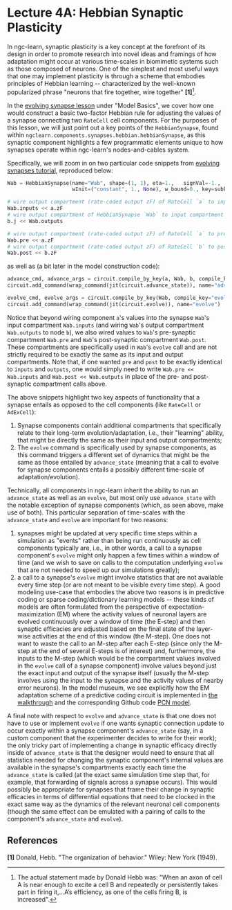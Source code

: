 # Lecture 4A: Hebbian Synaptic Plasticity

In ngc-learn, synaptic plasticity is a key concept at the forefront of its
design in order to promote research into novel ideas and framings of how
adaptation might occur at various time-scales in biomimetic systems such as
those composed of neurons. One of the simplest and most useful ways that one
may implement plasticity is through a scheme that embodies principles of
Hebbian learning -- characterized by the well-known popularized phrase
"neurons that fire together, wire together" <b>[1]</b>[^1].

In the [evolving synapse lesson](../model_basics/evolving_synapses.md) under
"Model Basics", we cover how one would construct a basic two-factor Hebbian rule
for adjusting the values of a synapse connecting two `RateCell` cell components.
For the purposes of this lesson, we will just point out a key points of the
`HebbianSynapse`, found within `ngclearn.components.synapses.hebbian.hebbianSynapse`,
as this synaptic component highlights a few programmatic elements unique to how
synapses operate within ngc-learn's nodes-and-cables system.

Specifically, we will zoom in on two particular code snippets from
[evolving synapses tutorial](../model_basics/evolving_synapses.md), reproduced
below:

```python
Wab = HebbianSynapse(name="Wab", shape=(1, 1), eta=1.,   signVal=-1.,
                     wInit=("constant", 1., None), w_bound=0., key=subkeys[3])

# wire output compartment (rate-coded output zF) of RateCell `a` to input compartment of HebbianSynapse `Wab`
Wab.inputs << a.zF
# wire output compartment of HebbianSynapse `Wab` to input compartment (electrical current j) RateCell `b`
b.j << Wab.outputs

# wire output compartment (rate-coded output zF) of RateCell `a` to presynaptic compartment of HebbianSynapse `Wab`
Wab.pre << a.zF
# wire output compartment (rate-coded output zF) of RateCell `b` to postsynaptic compartment of HebbianSynapse `Wab`
Wab.post << b.zF
```

as well as (a bit later in the model construction code):

```python
advance_cmd, advance_args = circuit.compile_by_key(a, Wab, b, compile_key="advance_state")
circuit.add_command(wrap_command(jit(circuit.advance_state)), name="advance")

evolve_cmd, evolve_args = circuit.compile_by_key(Wab, compile_key="evolve")
circuit.add_command(wrap_command(jit(circuit.evolve)), name="evolve")
```

Notice that beyond wiring component `a`'s values into the synapse `Wab`'s input compartment
`Wab.inputs` (and wiring `Wab`'s output compartment `Wab.outputs` to node `b`), we
also wired values to `Wab`'s pre-synaptic compartment `Wab.pre` and `Wab`'s
post-synaptic compartment `Wab.post`. These compartments are specifically
used in `Wab`'s `evolve` call and are not strictly required to be exactly
the same as its input and output compartments. Note that, if one wanted `pre`
and `post` to be exactly identical to `inputs` and `outputs`, one would simply need
to write `Wab.pre << Wab.inputs` and `Wab.post << Wab.outputs` in place
of the pre- and post-synaptic compartment calls above.

The above snippets highlight two key aspects of functionality that a synapse
entails as opposed to the cell components (like `RateCell` or `AdExCell`):
1. Synapse components contain additional compartments that specifically relate
to their long-term evolution/adaptation, i.e., their "learning" ability, that
might be directly the same as their input and output compartments;
2. The `evolve` command is specifically used by synapse components, as this
command triggers a different set of dynamics that might be the same as those
entailed by `advance_state` (meaning that a call to evolve for synapse components
entails a possibly different time-scale of adaptation/evolution).

Technically, all components in ngc-learn inherit the ability to run an `advance_state`
as well as an `evolve`, but most only use `advance_state` with the notable
exception of synapse components (which, as seen above, make use of both). This
particular separation of time-scales with the `advance_state` and `evolve` are
important for two reasons:
1. synapses might be updated at very specific time steps within a simulation as
"events" rather than being run continuously as cell components typically
are, i.e., in other words, a call to a synapse component's `evolve` might only
happen a few times within a window of time (and we wish to save on calls to
the computation underlying `evolve` that are not needed to speed up our
simulations greatly);
2. a call to a synapse's `evolve` might involve statistics that are not
available every time step (or are not meant to be visible every time step).
A good modeling use-case that embodies the above two reasons is in predictive coding
or sparse coding/dictionary learning models -- these kinds of models are often
formulated from the perspective of expectation-maximization (EM) where the activity
values of neuronal layers are evolved continuously over a window of time (the
E-step) and then synaptic efficacies are adjusted based on the final state of the
layer-wise activities at the end of this window (the M-step). One does not want
to waste the call to an M-step after each E-step (since only the M-step at the
end of several E-steps is of interest) and, furthermore, the inputs to the
M-step (which would be the compartment values involved in the `evolve` call
of a synapse component) involve values beyond just the exact input and output
of the synapse itself (usually the M-step involves using the input to the
synapse and the activity values of nearby error neurons).
In the model museum, we see explicitly how the EM adaptation scheme of a predictive
coding circuit is implemented in [the walkthrough](../../museum/pcn_discrim.md) and
the corresponding Github code
[PCN model](https://github.com/NACLab/ngc-museum/tree/main/exhibits/pc_discrim).

A final note with respect to `evolve` and `advance_state` is that one does not
have to use or implement `evolve` if one wants synaptic connection update to occur
exactly within a synapse component's `advance_state` (say, in a custom
component that the experimenter decides to write for their work); the only tricky part of
implementing a change in synaptic efficacy directly inside of `advance_state` is
that the designer would need to ensure that all statistics needed for changing the
synaptic component's internal values are available in the synapse's compartments
exactly each time the `advance_state` is called (at the exact same simulation
time step that, for example, that forwarding of signals across a synapse occurs).
This would possibly be appropriate for synapses that frame their change in
synaptic efficacies in terms of differential equations that need to be clocked
in the exact same way as the dynamics of the relevant neuronal cell components
(though the same effect can be emulated with a pairing of calls to the
component's `advance_state` and `evolve`).

## References
<b>[1]</b> Donald, Hebb. "The organization of behavior." Wiley: New York (1949).

<!-- Footnotes -->
[^1]: The actual statement made by Donald Hebb was: "When an axon of cell A is
near enough to excite a cell B and repeatedly or persistently takes part in
firing it,...A’s efficiency, as one of the cells firing B, is increased".
